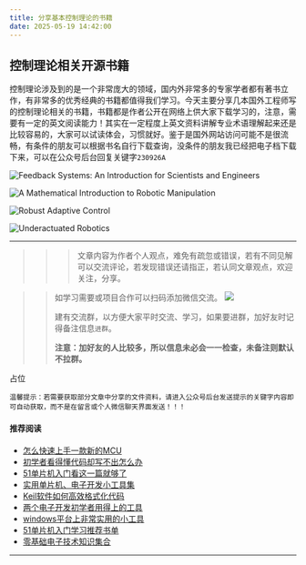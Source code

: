 ```yaml
---
title: 分享基本控制理论的书籍
date: 2025-05-19 14:42:00
---
```


## 控制理论相关开源书籍
控制理论涉及到的是一个非常庞大的领域，国内外非常多的专家学者都有著书立作，有非常多的优秀经典的书籍都值得我们学习。今天主要分享几本国外工程师写的控制理论相关的书籍，书籍都是作者公开在网络上供大家下载学习的，注意，需要有一定的英文阅读能力！其实在一定程度上英文资料讲解专业术语理解起来还是比较容易的，大家可以试读体会，习惯就好。鉴于是国外网站访问可能不是很流畅，有条件的朋友可以根据书名自行下载查询，没条件的朋友我已经把电子档下载下来，可以在公众号后台回复关键字`230926A`

![Feedback Systems: An Introduction for Scientists and Engineers](https://files.mdnice.com/user/38598/3d88f43c-70a3-4b50-b397-56d7df0be6aa.png)


![A Mathematical Introduction to Robotic Manipulation](https://files.mdnice.com/user/38598/90a24d20-f0f1-440a-8613-88b01bc6a80e.png)


![Robust Adaptive Control](https://files.mdnice.com/user/38598/16e95f64-abd8-4618-a4bb-4518856e2e90.png)


![Underactuated Robotics](https://files.mdnice.com/user/38598/5ac36422-a83d-4f4e-bac9-16e98eaa5ef0.png)


----
>>>文章内容为作者个人观点，难免有疏忽或错误，若有不同见解可以交流评论，若发现错误还请指正，若认同文章观点，欢迎关注，分享。

>>如学习需要或项目合作可以扫码添加微信交流。
>>![](https://files.mdnice.com/user/38598/6fbcd253-edc6-4175-ba0c-44e24ad33b21.jpg)
>>
>>建有交流群，以方便大家平时交流、学习，如果要进群，加好友时记得备注信息`进群`。
>>
>>**注意：加好友的人比较多，所以信息未必会一一检查，未备注则默认不拉群。**

占位

`温馨提示：若需要获取部分文章中分享的文件资料，请进入公众号后台发送提示的关键字内容即可自动获取，而不是在留言或个人微信聊天界面发送！！！`

#### 推荐阅读
- [怎么快速上手一款新的MCU](https://mp.weixin.qq.com/s?__biz=MzI1OTQ4MTg4Ng==&mid=2247485581&idx=1&sn=b36e6536717774f7931c7aa93d5b237a&chksm=ea7900fcdd0e89ea0db13737720edc996fcb3fdbab3e43b4a92316240ac66d4b5a8bf9a07e78&token=466212876&lang=zh_CN#rd)
- [初学者看得懂代码却写不出怎么办](https://mp.weixin.qq.com/s?__biz=MzI1OTQ4MTg4Ng==&mid=2247485862&idx=1&sn=830ede5ac467c8d396adfbea141f0526&chksm=ea7901d7dd0e88c1e8e5396305ab83c6fbd884cf356ad64c54463230364e865a1659f193dd1f&token=63320980&lang=zh_CN#rd)
- [51单片机入门看这一篇就够了](https://mp.weixin.qq.com/s?__biz=MzI1OTQ4MTg4Ng==&mid=2247485523&idx=1&sn=b7fcd1b86e2467d6f03b1a520c39bb06&chksm=ea790022dd0e893452c4994fa16d63111b16d9878c303712f695b58b7af360b7b18c1ed4b201&token=1711068967&lang=zh_CN#rd)
- [实用单片机、电子开发小工具集](https://mp.weixin.qq.com/s?__biz=MzI1OTQ4MTg4Ng==&mid=2247485606&idx=1&sn=2b433faa2e436fc762dc538c9cf3fe14&chksm=ea7900d7dd0e89c169f8948ff3d423016c8f51f1c914eb7b0d20cba8145b9ffa54815915d67b&token=1580674001&lang=zh_CN#rd)
- [Keil软件如何高效格式化代码](https://mp.weixin.qq.com/s?__biz=MzI1OTQ4MTg4Ng==&mid=2247485572&idx=1&sn=17cefa35d9d660083d419a7e9b6db6f7&chksm=ea7900f5dd0e89e35b65ba26354cc69ad24f686d8e18abd34e0932567a9345e8c9ed653eee6b&token=1711068967&lang=zh_CN#rd)
- [两个电子开发初学者用得上的工具](https://mp.weixin.qq.com/s?__biz=MzI1OTQ4MTg4Ng==&mid=2247485987&idx=1&sn=106e52add61999ae4bddd8b28c7ed2b1&chksm=ea790252dd0e8b44e36e26f20153b1bd73a0fff98ef3c50330358435a9dfac2d97e04a30d59e&token=63320980&lang=zh_CN#rd)
- [windows平台上非常实用的小工具](https://mp.weixin.qq.com/s?__biz=MzI1OTQ4MTg4Ng==&mid=2247485420&idx=2&sn=728ca4abbadf7caf51c392e7d7045cbe&chksm=ea790f9ddd0e868b9fa162c80db1876199845f387bbe851c8d38a4e8412329ae635916c13cfb&token=1711068967&lang=zh_CN#rd)
- [51单片机入门学习推荐书单](https://mp.weixin.qq.com/s?__biz=MzI1OTQ4MTg4Ng==&mid=2247485689&idx=3&sn=d4c0d26781f307ffd26defdc4022c928&chksm=ea790088dd0e899e2872692b9568309e779acfc515e82c28a853d4228de2e2b8f7ee7149913f&token=63320980&lang=zh_CN#rd)
- [零基础电子技术知识集合](https://mp.weixin.qq.com/s?__biz=MzI1OTQ4MTg4Ng==&mid=2247485689&idx=4&sn=211c2d0871a19c5e92cdf0c34f01d96b&chksm=ea790088dd0e899e3042a649a346bc98e94189d1fd18da2b954a7ddb781582dc2d0a82e07f4d&token=970763775&lang=zh_CN#rd)
----

